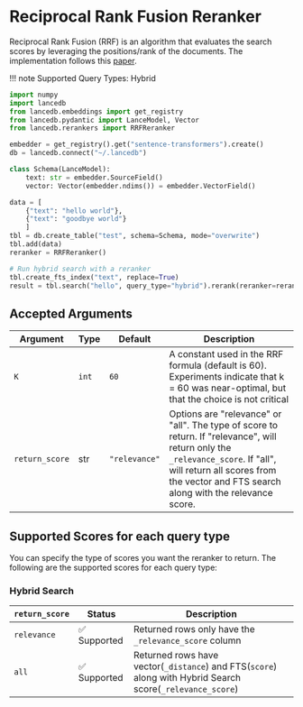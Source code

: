 # Reciprocal Rank Fusion Reranker

Reciprocal Rank Fusion (RRF) is an algorithm that evaluates the search scores by leveraging the positions/rank of the documents. The implementation follows this [paper](https://plg.uwaterloo.ca/~gvcormac/cormacksigir09-rrf.pdf).


!!! note
    Supported Query Types: Hybrid


```python
import numpy
import lancedb
from lancedb.embeddings import get_registry
from lancedb.pydantic import LanceModel, Vector
from lancedb.rerankers import RRFReranker

embedder = get_registry().get("sentence-transformers").create()
db = lancedb.connect("~/.lancedb")

class Schema(LanceModel):
    text: str = embedder.SourceField()
    vector: Vector(embedder.ndims()) = embedder.VectorField()

data = [
    {"text": "hello world"},
    {"text": "goodbye world"}
    ]
tbl = db.create_table("test", schema=Schema, mode="overwrite")
tbl.add(data)
reranker = RRFReranker()

# Run hybrid search with a reranker
tbl.create_fts_index("text", replace=True)
result = tbl.search("hello", query_type="hybrid").rerank(reranker=reranker).to_list()

```

Accepted Arguments
----------------
| Argument | Type | Default | Description |
| --- | --- | --- | --- |
| `K` | `int` | `60` | A constant used in the RRF formula (default is 60). Experiments indicate that k = 60 was near-optimal, but that the choice is not critical |
| `return_score` | str | `"relevance"` | Options are "relevance" or "all". The type of score to return. If "relevance", will return only the `_relevance_score`. If "all", will return all scores from the vector and FTS search along with the relevance score. |


## Supported Scores for each query type
You can specify the type of scores you want the reranker to return. The following are the supported scores for each query type:

### Hybrid Search
|`return_score`| Status | Description |
| --- | --- | --- |
| `relevance` | ✅ Supported | Returned rows only have the `_relevance_score` column |
| `all` | ✅ Supported | Returned rows have vector(`_distance`) and FTS(`score`) along with Hybrid Search score(`_relevance_score`) |